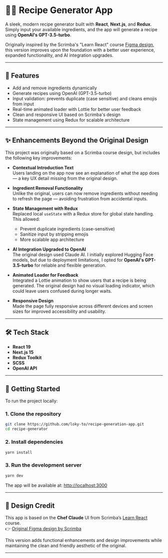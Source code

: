 # **🧑‍🍳 Recipe Generator App**

A sleek, modern recipe generator built with **React**, **Next.js**, and **Redux**. Simply input your available ingredients, and the app will generate a recipe using **OpenAI's GPT-3.5-turbo**.

Originally inspired by the Scrimba's "Learn React" course  [Figma design](https://www.figma.com/design/73iyU720zWmrWgJsok5tYE/Chef-Claude?node-id=1-972&t=M9ROhLPrUkRdf4Qn-0), this version improves upon the foundation with a better user experience, expanded functionality, and AI integration upgrades.

---

## **🔧 Features**

- Add and remove ingredients dynamically
- Generate recipes using OpenAI (GPT-3.5-turbo)
- Input validation: prevents duplicate (case sensitive) and cleans emojis from input
- Real-time animated loader with Lottie for better user feedback
- Clean and responsive UI based on Scrimba's design
- State management using Redux for scalable architecture

---

## **✨ Enhancements Beyond the Original Design**

This project was originally based on a Scrimba course design, but includes the following key improvements:

- **Contextual Introduction Text**  
  Users landing on the app now see an explanation of what the app does — a key UX detail missing from the original design.

- **Ingredient Removal Functionality**  
  Unlike the original, users can now remove ingredients without needing to refresh the page — avoiding frustration from accidental inputs.

- **State Management with Redux**  
  Replaced local `useState` with a Redux store for global state handling. This allowed:
  - Prevent duplicate ingredients (case-sensitive)
  - Sanitize input by stripping emojis
  - More scalable app architecture

- **AI Integration Upgraded to OpenAI**  
  The original design used Claude AI. I initially explored Hugging Face models, but due to deployment limitations, I opted for **OpenAI's GPT-3.5-turbo** for reliable and flexible generation.

- **Animated Loader for Feedback**  
  Integrated a Lottie animation to show users that a recipe is being generated. The original design had no visual loading indicator, which could leave users confused during longer waits.

- **Responsive Design**  
  Made the page fully responsive across different devices and screen sizes for improved accessibility and usability.
---

## **🛠 Tech Stack**

- **React 19**
- **Next.js 15**
- **Redux Toolkit**
- **SCSS**
- **OpenAI API**

---

## **🚀 Getting Started**

To run the project locally:

### 1. **Clone the repository**

```bash
git clone https://github.com/loky-to/recipe-generation-app.git
cd recipe-generator
```

### 2. **Install dependencies**

```bash
yarn install
```

### 3. **Run the development server**

```bash
yarn dev
```

The app will be available at: [http://localhost:3000](http://localhost:3000)

---

## **🎨 Design Credit**

This app is based on the **Chef Claude** UI from Scrimba’s [Learn React](https://scrimba.com/learn-react-c0e) course.  
👉 [Original Figma design by Scrimba](https://www.figma.com/design/73iyU720zWmrWgJsok5tYE/Chef-Claude?node-id=1-972&t=M9ROhLPrUkRdf4Qn-0)

This version adds functional enhancements and design improvements while maintaining the clean and friendly aesthetic of the original.

---
